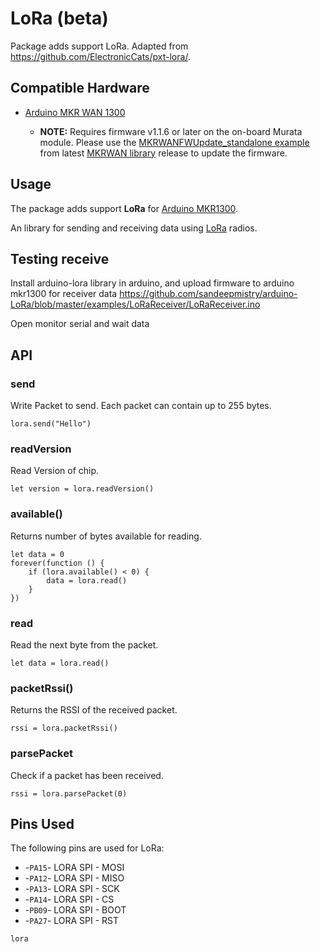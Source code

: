 # LoRa (beta)

Package adds support LoRa. Adapted from https://github.com/ElectronicCats/pxt-lora/.

## Compatible Hardware

 * [Arduino MKR WAN 1300](https://store.arduino.cc/usa/mkr-wan-1300)

   * **NOTE:** Requires firmware v1.1.6 or later on the on-board Murata module. Please use the [MKRWANFWUpdate_standalone example](https://github.com/arduino-libraries/MKRWAN/blob/master/examples/MKRWANFWUpdate_standalone/MKRWANFWUpdate_standalone.ino) from latest [MKRWAN library](https://github.com/arduino-libraries/MKRWAN) release to update the firmware.


## Usage

The package adds support **LoRa** for [Arduino MKR1300](https://store.arduino.cc/usa/mkr-wan-1300).
 
An library for sending and receiving data using [LoRa](https://www.semtech.com/technology/lora) radios.

## Testing receive

Install arduino-lora library in arduino, and upload firmware to arduino mkr1300 for receiver data
https://github.com/sandeepmistry/arduino-LoRa/blob/master/examples/LoRaReceiver/LoRaReceiver.ino

Open monitor serial and wait data

## API

### send

Write Packet to send. Each packet can contain up to 255 bytes.

```block
lora.send("Hello")
```

### readVersion
Read Version of chip.

```block
let version = lora.readVersion()
```

### available()
Returns number of bytes available for reading.

```block
let data = 0
forever(function () {
    if (lora.available() < 0) {
        data = lora.read()
    }
})
```

### read 
Read the next byte from the packet.

```block
let data = lora.read()
```

### packetRssi() 
Returns the RSSI of the received packet. 

```block
rssi = lora.packetRssi()
```

### parsePacket 
Check if a packet has been received.  

```block
rssi = lora.parsePacket(0)
```

## Pins Used 

The following pins are used for LoRa:  

*  -``PA15``- LORA SPI - MOSI
*  -``PA12``- LORA SPI - MISO
*  -``PA13``- LORA SPI - SCK
*  -``PA14``- LORA SPI - CS
*  -``PB09``- LORA SPI - BOOT
*  -``PA27``- LORA SPI - RST

```package
lora
```

